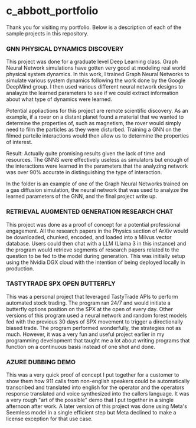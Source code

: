 # c_abbott_portfolio
Thank you for visiting my portfolio.  Below is a description of each of the sample projects in this repository.

### GNN PHYSICAL DYNAMICS DISCOVERY ###

This project was done for a graduate level Deep Learning class.  Graph Neural Network simulations have gotten very good at modeling real world physical system dynamics.  In this work, I trained Graph Neural Networks to simulate various system dynamics following the work done by the Google DeepMind group.  I then used various different neural network designs to analayze the learned parameters to see if we could extract information about what type of dynamics were learned.

Potential appliactions for this project are remote scientific discovery.  As an example, if a rover on a distant planet found a material that we wanted to determine the properties of, such as magnetism, the rover would simply need to film the particles as they were disturbed.  Training a GNN on the filmed partcile interactions would then allow us to determine the properties of interest.

Result:  Actually quite promising results given the lack of time and resources.  The GNNS were effectively useless as simulators but enough of the interactions were learned in the parameters that the analyzing network was over 90% accurate in distinguishing the type of interaction.

In the folder is an example of one of the Graph Neural Networks trained on a gas diffusion simulation, the neural network that was used to analyze the learned parameters of the GNN, and the final project write up.

### RETRIEVAL AUGMENTED GENERATION RESEARCH CHAT ###

This project was done as a proof of concept for a potential professional engagement.  All the research papers in the Physics section of ArXiv would be downloaded, chunked, encoded, and loaded into a Milvus vector database.  Users could then chat with a LLM (Llama 3 in this instance) and the program would retrieve segments of research papers related to the question to be fed to the model during generation.  This was initially setup using the Nvidia DGX cloud with the intention of being deployed locally in production.

### TASTYTRADE SPX OPEN BUTTERFLY ###

This was a personal project that leveraged TastyTrade APIs to perform automated stock trading.  The program ran 24/7 and would initiate a butterfly options position on the SPX at the open of every day.  Other versions of this program used a neural network and random forest models fed with the previous 30 days of SPX movement to trigger a directionally biased trade.  The program performed wonderfully, the strategies not as much.  However, it was a very fun and useful project earlier in my programming development that taught me a lot about writing programs that function on a continuous basis instead of one shot and done.

### AZURE DUBBING DEMO ###

This was a very quick proof of concept I put together for a customer to show them how 911 calls from non-english speakers could be automatically transcribed and translated into english for the operator and the operators response translated and voice synthesized into the callers language.  It was a very rough "art of the possible" demo that I put together in a single afternoon after work.  A later version of this project was done using Meta's Seemless model in a single efficient step but Meta declined to make a license exception for that use case.
